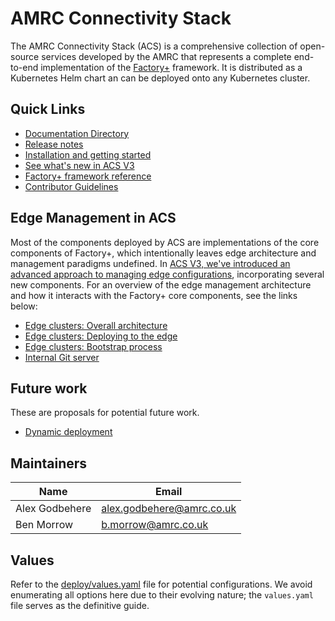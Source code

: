 # AMRC Connectivity Stack

The AMRC Connectivity Stack (ACS) is a comprehensive collection of open-source services developed by the AMRC that represents a complete end-to-end implementation of the [Factory+](https://factoryplus.app.amrc.co.uk) framework. It is distributed as a Kubernetes Helm chart an can be deployed onto any Kubernetes cluster.

## Quick Links
- [Documentation Directory](docs/index.md)
- [Release notes](docs/reference/Release-notes.md)
- [Installation and getting started](docs/getting-started/installation.md)
- [See what's new in ACS V3](docs/getting-started/whats-new-in-v3.md)
- [Factory+ framework reference](https://factoryplus.app.amrc.co.uk)
- [Contributor Guidelines](docs/development/contributor-guidelines.md)

## Edge Management in ACS
Most of the components deployed by ACS are implementations of the core components of Factory+, which intentionally leaves edge architecture and management paradigms undefined. In [ACS V3, we've introduced an advanced approach to managing edge configurations](docs/getting-started/whats-new-in-v3.md), incorporating several new components. For an overview of the edge management architecture and how it interacts with the Factory+ core components, see the links below:

* [Edge clusters: Overall architecture](docs/architecture/edge-management/overview.md)
* [Edge clusters: Deploying to the edge](docs/architecture/edge-management/edge-deployments.md)
* [Edge clusters: Bootstrap process](docs/architecture/edge-management/edge-bootstrap.md)
* [Internal Git server](./docs/services/git-server.md)

## Future work

These are proposals for potential future work.

* [Dynamic deployment](docs/concepts/dyn-deploy/index.md)

## Maintainers

| Name           | Email                       |
|----------------|-----------------------------|
| Alex Godbehere | <alex.godbehere@amrc.co.uk> |
| Ben Morrow     | <b.morrow@amrc.co.uk>       |

## Values

Refer to the [deploy/values.yaml](deploy/values.yaml) file for potential configurations. We avoid enumerating all options here due to their evolving nature; the `values.yaml` file serves as the definitive guide.
